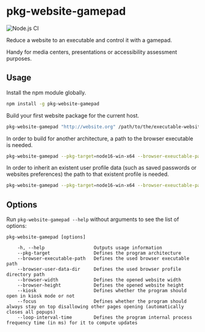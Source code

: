 # pkg-website-gamepad

![Node.js CI](https://github.com/memob0x/pkg-website-gamepad/workflows/Node.js%20CI/badge.svg)

Reduce a website to an executable and control it with a gamepad.

Handy for media centers, presentations or accessibility assessment purposes.

## Usage

Install the npm module globally.

```sh
npm install -g pkg-website-gamepad
```

Build your first website package for the current host.

```sh
pkg-website-gamepad "http://website.org" /path/to/the/executable-website
```

In order to build for another architecture, a path to the browser executable is needed.

```sh
pkg-website-gamepad --pkg-target=node16-win-x64 --browser-exeuctable-path="C:\\Program Files\\Google\\Chrome\\Application\\chrome.exe" https://website.com "C:\\website.exe"
```

In order to inherit an existent user profile data (such as saved passwords or websites preferences) the path to that existent profile is needed.

```sh
pkg-website-gamepad --pkg-target=node16-win-x64 --browser-exeuctable-path="C:\\Program Files\\Google\\Chrome\\Application\\chrome.exe" --browser-user-data-dir="C:\\Users\\[USER]\\AppData\\Local\\Google\\Chrome\\User Data\\Default" https://website.com "C:\\website.exe"
```

## Options
Run `pkg-website-gamepad --help` without arguments to see the list of options:

```console
pkg-website-gamepad [options]

    -h, --help                  Outputs usage information
    --pkg-target                Defines the program architecture
    --browser-executable-path   Defines the used browser executable path
    --browser-user-data-dir     Defines the used browser profile directory path
    --browser-width             Defines the opened website width
    --browser-height            Defines the opened website height
    --kiosk                     Defines whether the program should open in kiosk mode or not
    --focus                     Defines whether the program should always stay on top disallowing other pages opening (automatically closes all popups)
    --loop-interval-time        Defines the program internal process frequency time (in ms) for it to compute updates
```
